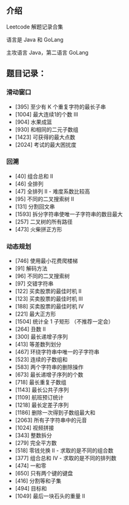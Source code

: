 ## 介绍

Leetcode 解题记录合集

语言是 Java 和 GoLang

主攻语言 Java，第二语言 GoLang

## 题目记录：

### 滑动窗口

+ [395] 至少有 K 个重复字符的最长子串
+ [1004] 最大连续1的个数 III
+ [904] 水果成篮
+ [930] 和相同的二元子数组
+ [1423] 可获得的最大点数
+ [2024] 考试的最大困扰度

### 回溯

+ [40] 组合总和 II
+ [46] 全排列
+ [47] 全排列 II - 难度系数比较高
+ [95] 不同的二叉搜索树 II
+ [131] 分割回文串
+ [1593] 拆分字符串使唯一子字符串的数目最大
+ [257] 二叉树的所有路径
+ [473] 火柴拼正方形

### 动态规划

+ [746] 使用最小花费爬楼梯
+ [91] 解码方法
+ [96] 不同的二叉搜索树
+ [97] 交错字符串
+  [122] 买卖股票的最佳时机 II
+  [123] 买卖股票的最佳时机 III
+  [188] 买卖股票的最佳时机 IV
+  [221] 最大正方形
+  [1504] 统计全 1 子矩形 （不推荐一定会）
+  [264] 丑数 II
+  [300] 最长递增子序列
+  [413] 等差数列划分
+  [467] 环绕字符串中唯一的子字符串
+  [523] 连续的子数组和
+  [583] 两个字符串的删除操作
+  [673] 最长递增子序列的个数
+  [718] 最长重复子数组
+  [1143] 最长公共子序列
+  [1109] 航班预订统计
+  [1218] 最长定差子序列
+  [1186] 删除一次得到子数组最大和
+  [2063] 所有子字符串中的元音
+  [1024] 视频拼接
+  [343] 整数拆分
+  [279] 完全平方数
+  [518] 零钱兑换 II - 求取的是不同的组合数
+  [377] 组合总和 Ⅳ - 求取的是不同的排列数
+  [474] 一和零
+  [650] 只有两个键的键盘
+  [416] 分割等和子集
+  [494] 目标和
+  [1049] 最后一块石头的重量 II

